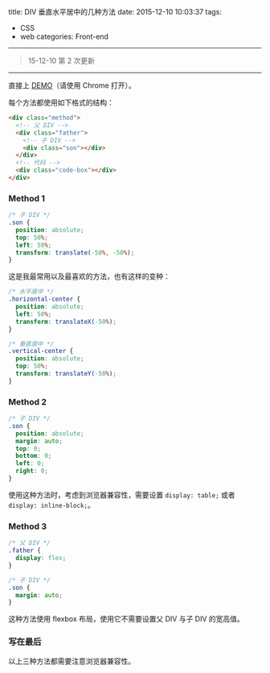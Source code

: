 title: DIV 垂直水平居中的几种方法
date: 2015-12-10 10:03:37
tags:
- CSS
- web
categories: Front-end
---

> 15-12-10 第 2 次更新

---

直接上 [DEMO](//keyfoxth.github.io/demo/div-center-demo.html)（请使用 Chrome 打开）。

每个方法都使用如下格式的结构：

```HTMl
<div class="method">
  <!-- 父 DIV -->
  <div class="father">
    <!-- 子 DIV -->
    <div class="son"></div>
  </div>
  <!-- 代码 -->
  <div class="code-box"></div>
</div>
```

### Method 1

```CSS
/* 子 DIV */
.son {
  position: absolute;
  top: 50%;
  left: 50%;
  transform: translate(-50%, -50%);
}
```

这是我最常用以及最喜欢的方法，也有这样的变种：

```CSS
/* 水平居中 */
.horizontal-center {
  position: absolute;
  left: 50%;
  transform: translateX(-50%);
}

/* 垂直居中 */
.vertical-center {
  position: absolute;
  top: 50%;
  transform: translateY(-50%);
}
```

<!-- more -->

### Method 2

```CSS
/* 子 DIV */
.son {
  position: absolute;
  margin: auto;
  top: 0;
  bottom: 0;
  left: 0;
  right: 0;
}
```

使用这种方法时，考虑到浏览器兼容性，需要设置 `display: table;` 或者 `display: inline-block;`。

### Method 3

```CSS
/* 父 DIV */
.father {
  display: flex;
}

/* 子 DIV */
.son {
  margin: auto;
}
```

这种方法使用 flexbox 布局，使用它不需要设置父 DIV 与子 DIV 的宽高值。

### 写在最后

以上三种方法都需要注意浏览器兼容性。
